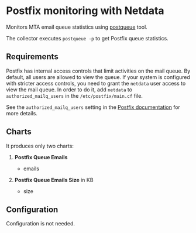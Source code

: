 <!--
title: "Postfix monitoring with Netdata"
custom_edit_url: "https://github.com/netdata/netdata/edit/master/collectors/python.d.plugin/postfix/README.md"
sidebar_label: "Postfix"
learn_status: "Published"
learn_topic_type: "References"
learn_rel_path: "References/Collectors references/Webapps"
-->

# Postfix monitoring with Netdata

Monitors MTA email queue statistics using [postqueue](http://www.postfix.org/postqueue.1.html) tool.

The collector executes  `postqueue -p` to get Postfix queue statistics.

## Requirements

Postfix has internal access controls that limit activities on the mail queue. By default, all users are allowed to view
the queue. If your system is configured with stricter access controls, you need to grant the `netdata` user access to
view the mail queue. In order to do it, add `netdata` to `authorized_mailq_users` in the `/etc/postfix/main.cf` file.

See the `authorized_mailq_users` setting in
the [Postfix documentation](https://www.postfix.org/postconf.5.html) for more details.

## Charts

It produces only two charts:

1. **Postfix Queue Emails**

    - emails

2. **Postfix Queue Emails Size** in KB

    - size

## Configuration

Configuration is not needed.
